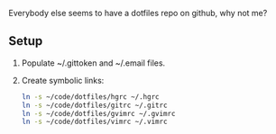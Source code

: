 Everybody else seems to have a dotfiles repo on github, why not me?

Setup
-----
1. Populate ~/.gittoken and ~/.email files.
2. Create symbolic links:

	```bash
	ln -s ~/code/dotfiles/hgrc ~/.hgrc
	ln -s ~/code/dotfiles/gitrc ~/.gitrc
	ln -s ~/code/dotfiles/gvimrc ~/.gvimrc
	ln -s ~/code/dotfiles/vimrc ~/.vimrc
	```

